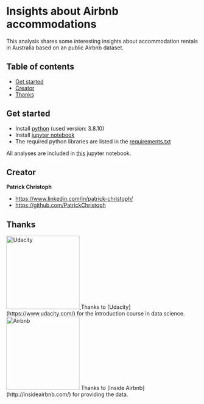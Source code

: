# Insights about Airbnb accommodations
This analysis shares some interesting insights about accommodation rentals in
Australia based on an public Airbnb dataset.

## Table of contents
- [Get started](#get-started)
- [Creator](#creator)
- [Thanks](#thanks)

## Get started
- Install [python](https://www.python.org/downloads/) (used version: 3.8.10)
- Install [jupyter notebook](https://jupyter.org/install)
- The required python libraries are listed in the [requirements.txt](https://github.com/PatrickChristoph/airbnb_insights_australia/blob/main/requirements.txt)

All analyses are included in [this](https://github.com/PatrickChristoph/airbnb_insights_australia/blob/main/analysis.ipynb) jupyter notebook.

## Creator

**Patrick Christoph**
- <https://www.linkedin.com/in/patrick-christoph/>
- <https://github.com/PatrickChristoph>

## Thanks

<a href="https://www.udacity.com/">
  <img src="https://www.udacity.com/images/svgs/udacity-tt-logo.svg" alt="Udacity" width="192">
</a>
Thanks to [Udacity](https://www.udacity.com/) for the introduction course in data science.

<img src="https://upload.wikimedia.org/wikipedia/commons/thumb/6/69/Airbnb_Logo_B%C3%A9lo.svg/1200px-Airbnb_Logo_B%C3%A9lo.svg.png" alt="Airbnb" width="192">
Thanks to [Inside Airbnb](http://insideairbnb.com/) for providing the data.
